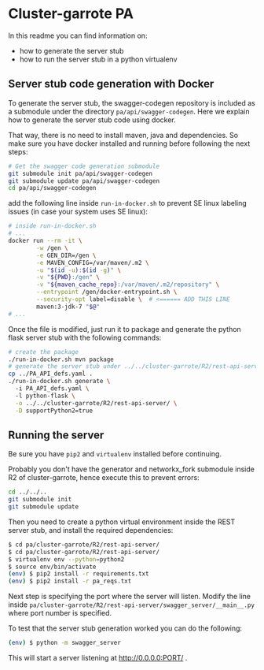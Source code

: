 # Cluster-garrote PA
In this readme you can find information on:
 * how to generate the server stub
 * how to run the server stub in a python virtualenv

## Server stub code generation with Docker
To generate the server stub, the swagger-codegen repository is included as a submodule under the directory `pa/api/swagger-codegen`.  Here we explain how to generate the server stub code using docker.

That way, there is no need to install maven, java and dependencies. So make sure you have docker installed and running before following the next steps:

```bash
# Get the swagger code generation submodule
git submodule init pa/api/swagger-codegen
git submodule update pa/api/swagger-codegen
cd pa/api/swagger-codegen
```
add the following line inside `run-in-docker.sh` to prevent SE linux labeling issues (in case your system uses SE linux):
```bash
# inside run-in-docker.sh
# ...
docker run --rm -it \
        -w /gen \
        -e GEN_DIR=/gen \
        -e MAVEN_CONFIG=/var/maven/.m2 \
        -u "$(id -u):$(id -g)" \
        -v "${PWD}:/gen" \
        -v "${maven_cache_repo}:/var/maven/.m2/repository" \
        --entrypoint /gen/docker-entrypoint.sh \
        --security-opt label=disable \  # <====== ADD THIS LINE
        maven:3-jdk-7 "$@"
# ...
```
Once the file is modified, just run it to package and generate the python flask server stub with the following commands:
```bash
# create the package
./run-in-docker.sh mvn package
# generate the server stub under ../../cluster-garrote/R2/rest-api-server/
cp ../PA_API_defs.yaml .
./run-in-docker.sh generate \ 
  -i PA_API_defs.yaml \                         
  -l python-flask \
  -o ../../cluster-garrote/R2/rest-api-server/ \
  -D supportPython2=true
```

## Running the server
Be sure you have `pip2` and `virtualenv` installed before continuing.

Probably you don't have the generator and networkx_fork submodule inside R2 of cluster-garrote, hence execute this to prevent errors:
```bash
cd ../../..
git submodule init 
git submodule update 
```

Then you need to create a python virtual environment inside the REST server stub, and install the required dependencies:

```bash
$ cd pa/cluster-garrote/R2/rest-api-server/
$ cd pa/cluster-garrote/R2/rest-api-server/
$ virtualenv env --python=python2
$ source env/bin/activate
(env) $ pip2 install -r requirements.txt
(env) $ pip2 install -r pa_reqs.txt
```

Next step is specifying the port where the server will listen. Modify the line inside `pa/cluster-garrote/R2/rest-api-server/swagger_server/__main__.py` where port number is specified.

To test that the server stub generation worked you can do the following:
```bash
(env) $ python -m swagger_server
```
This will start a server listening at http://0.0.0.0:PORT/ .



